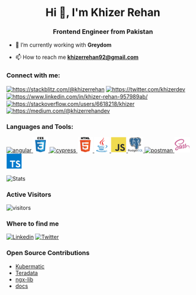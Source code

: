 <h1 align="center">Hi 👋, I'm Khizer Rehan</h1>
<h3 align="center">Frontend Engineer from Pakistan</h3>

- 🔭 I’m currently working with **Greydom**

- 📫 How to reach me **khizerrehan92@gmail.com**

<h3 align="left">Connect with me:</h3>
<p align="left">
<a href="https://stackblitz.com/@khizerrehan" target="blank"><img align="center" src="https://raw.githubusercontent.com/rahuldkjain/github-profile-readme-generator/master/src/images/icons/Social/codepen.svg" alt="https://stackblitz.com/@khizerrehan" height="30" width="40" /></a>
<a href="https://twitter.com/khizerdev" target="blank"><img align="center" src="https://raw.githubusercontent.com/rahuldkjain/github-profile-readme-generator/master/src/images/icons/Social/twitter.svg" alt="https://twitter.com/khizerdev" height="30" width="40" /></a>
<a href="https://www.linkedin.com/in/khizer-rehan-957989ab/" target="blank"><img align="center" src="https://raw.githubusercontent.com/rahuldkjain/github-profile-readme-generator/master/src/images/icons/Social/linked-in-alt.svg" alt="https://www.linkedin.com/in/khizer-rehan-957989ab/" height="30" width="40" /></a>
<a href="https://stackoverflow.com/users/6618218/khizer" target="blank"><img align="center" src="https://raw.githubusercontent.com/rahuldkjain/github-profile-readme-generator/master/src/images/icons/Social/stack-overflow.svg" alt="https://stackoverflow.com/users/6618218/khizer" height="30" width="40" /></a>
<a href="https://medium.com/@khizerrehandev" target="blank"><img align="center" src="https://raw.githubusercontent.com/rahuldkjain/github-profile-readme-generator/master/src/images/icons/Social/medium.svg" alt="https://medium.com/@khizerrehandev" height="30" width="40" /></a>
</p>

<h3 align="left">Languages and Tools:</h3>
<p align="left"> <a href="https://angular.io" target="_blank" rel="noreferrer"> <img src="https://angular.io/assets/images/logos/angular/angular.svg" alt="angular" width="40" height="40"/> </a> <a href="https://www.w3schools.com/css/" target="_blank" rel="noreferrer"> <img src="https://raw.githubusercontent.com/devicons/devicon/master/icons/css3/css3-original-wordmark.svg" alt="css3" width="40" height="40"/> </a> <a href="https://www.cypress.io" target="_blank" rel="noreferrer"> <img src="https://raw.githubusercontent.com/simple-icons/simple-icons/6e46ec1fc23b60c8fd0d2f2ff46db82e16dbd75f/icons/cypress.svg" alt="cypress" width="40" height="40"/> </a> <a href="https://www.w3.org/html/" target="_blank" rel="noreferrer"> <img src="https://raw.githubusercontent.com/devicons/devicon/master/icons/html5/html5-original-wordmark.svg" alt="html5" width="40" height="40"/> </a> <a href="https://www.java.com" target="_blank" rel="noreferrer"> <img src="https://raw.githubusercontent.com/devicons/devicon/master/icons/java/java-original.svg" alt="java" width="40" height="40"/> </a> <a href="https://developer.mozilla.org/en-US/docs/Web/JavaScript" target="_blank" rel="noreferrer"> <img src="https://raw.githubusercontent.com/devicons/devicon/master/icons/javascript/javascript-original.svg" alt="javascript" width="40" height="40"/> </a> <a href="https://www.postgresql.org" target="_blank" rel="noreferrer"> <img src="https://raw.githubusercontent.com/devicons/devicon/master/icons/postgresql/postgresql-original-wordmark.svg" alt="postgresql" width="40" height="40"/> </a> <a href="https://postman.com" target="_blank" rel="noreferrer"> <img src="https://www.vectorlogo.zone/logos/getpostman/getpostman-icon.svg" alt="postman" width="40" height="40"/> </a> <a href="https://sass-lang.com" target="_blank" rel="noreferrer"> <img src="https://raw.githubusercontent.com/devicons/devicon/master/icons/sass/sass-original.svg" alt="sass" width="40" height="40"/> </a> <a href="https://www.typescriptlang.org/" target="_blank" rel="noreferrer"> <img src="https://raw.githubusercontent.com/devicons/devicon/master/icons/typescript/typescript-original.svg" alt="typescript" width="40" height="40"/> </a> </p>


![Stats](https://github-readme-stats.vercel.app/api?username=khizerrehan&count_private=true)

### Active Visitors
![visitors](https://visitor-badge.laobi.icu/badge?page_id=khizerrehan)

### Where to find me

[![Linkedin](https://img.shields.io/badge/LinkedIn-0077B5?style=flat-square&logo=linkedin&logoColor=white)](https://www.linkedin.com/in/khizer-rehan-957989ab/) 
[![Twitter](https://img.shields.io/badge/Twitter-1DA1F2?style=flat-square&logo=twitter&logoColor=white)](https://twitter.com/KhizerDev)


### Open Source Contributions 

- [Kubermatic](https://github.com/kubermatic/dashboard/pulls?q=is%3Apr+author%3AKhizerRehan+is%3Aclosed)
- [Teradata](https://github.com/Teradata/covalent/pulls?q=is%3Apr+author%3AKhizerRehan+is%3Aclosed)
- [ngx-lib](https://github.com/eneajaho/ngx-libs/pulls?q=is%3Apr+author%3AKhizerRehan+is%3Aclosed)
- [docs](https://github.com/Schepp/HTTP-headers/pulls?q=is%3Apr+is%3Aclosed+author%3AKhizerRehan)
